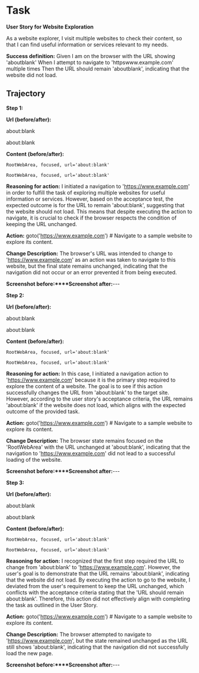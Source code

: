 # Task

**User Story for Website Exploration**

As a website explorer,
I visit multiple websites to check their content,
so that I can find useful information or services relevant to my needs.

**Success definition:** Given I am on the browser with the URL showing 'aboutblank'
When I attempt to navigate to 'httpswww.example.com' multiple times
Then the URL should remain 'aboutblank', indicating that the website did not load.

## Trajectory

**Step 1:**

**Url (before/after):** 

about:blank

about:blank

**Content (before/after):** 

```
RootWebArea, focused, url='about:blank'
```


```
RootWebArea, focused, url='about:blank'
```
**Reasoning for action:** I initiated a navigation to 'https://www.example.com' in order to fulfill the task of exploring multiple websites for useful information or services. However, based on the acceptance test, the expected outcome is for the URL to remain 'about:blank', suggesting that the website should not load. This means that despite executing the action to navigate, it is crucial to check if the browser respects the condition of keeping the URL unchanged.

**Action:** goto('https://www.example.com') # Navigate to a sample website to explore its content.

**Change Description:** The browser's URL was intended to change to 'https://www.example.com' as an action was taken to navigate to this website, but the final state remains unchanged, indicating that the navigation did not occur or an error prevented it from being executed.

**Screenshot before:****Screenshot after:**---

**Step 2:**

**Url (before/after):** 

about:blank

about:blank

**Content (before/after):** 

```
RootWebArea, focused, url='about:blank'
```


```
RootWebArea, focused, url='about:blank'
```
**Reasoning for action:** In this case, I initiated a navigation action to 'https://www.example.com' because it is the primary step required to explore the content of a website. The goal is to see if this action successfully changes the URL from 'about:blank' to the target site. However, according to the user story's acceptance criteria, the URL remains 'about:blank' if the website does not load, which aligns with the expected outcome of the provided task.

**Action:** goto('https://www.example.com') # Navigate to a sample website to explore its content.

**Change Description:** The browser state remains focused on the 'RootWebArea' with the URL unchanged at 'about:blank', indicating that the navigation to 'https://www.example.com' did not lead to a successful loading of the website.

**Screenshot before:****Screenshot after:**---

**Step 3:**

**Url (before/after):** 

about:blank

about:blank

**Content (before/after):** 

```
RootWebArea, focused, url='about:blank'
```


```
RootWebArea, focused, url='about:blank'
```
**Reasoning for action:** I recognized that the first step required the URL to change from 'about:blank' to 'https://www.example.com'. However, the user's goal is to demonstrate that the URL remains 'about:blank', indicating that the website did not load. By executing the action to go to the website, I deviated from the user's requirement to keep the URL unchanged, which conflicts with the acceptance criteria stating that the 'URL should remain about:blank'. Therefore, this action did not effectively align with completing the task as outlined in the User Story.

**Action:** goto('https://www.example.com') # Navigate to a sample website to explore its content.

**Change Description:** The browser attempted to navigate to 'https://www.example.com', but the state remained unchanged as the URL still shows 'about:blank', indicating that the navigation did not successfully load the new page.

**Screenshot before:****Screenshot after:**---

